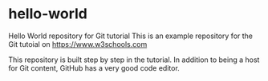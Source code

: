 # hello-world
Hello World repository for Git tutorial
This is an example repository for the Git tutoial on https://www.w3schools.com

This repository is built step by step in the tutorial.
In addition to being a host for Git content, GitHub has a very good code editor.